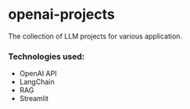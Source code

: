 # openai-projects

The collection of LLM projects for various application.

### Technologies used:

+ OpenAI API
+ LangChain
+ RAG
+ Streamlit
  
